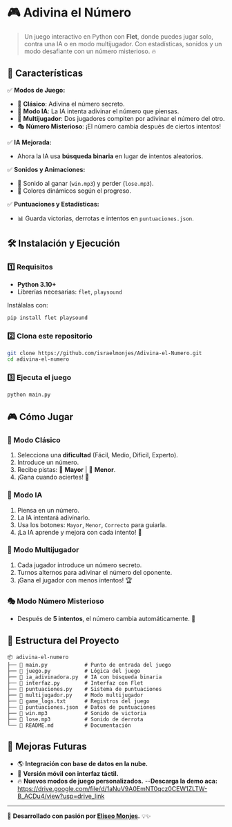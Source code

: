 # 🎮 Adivina el Número

> Un juego interactivo en Python con **Flet**, donde puedes jugar solo, contra una IA o en modo multijugador. Con estadísticas, sonidos y un modo desafiante con un número misterioso. 🔥

## 🚀 Características
✅ **Modos de Juego:** 
- 🧑 **Clásico**: Adivina el número secreto.
- 🤖 **Modo IA**: La IA intenta adivinar el número que piensas.
- 👥 **Multijugador**: Dos jugadores compiten por adivinar el número del otro.
- 🎭 **Número Misterioso**: ¡El número cambia después de ciertos intentos!

✅ **IA Mejorada:**
- Ahora la IA usa **búsqueda binaria** en lugar de intentos aleatorios.

✅ **Sonidos y Animaciones:**
- 🎵 Sonido al ganar (`win.mp3`) y perder (`lose.mp3`).
- 🎨 Colores dinámicos según el progreso.

✅ **Puntuaciones y Estadísticas:**
- 📊 Guarda victorias, derrotas e intentos en `puntuaciones.json`.

## 🛠 Instalación y Ejecución
### 1️⃣ Requisitos
- **Python 3.10+**
- Librerías necesarias: `flet`, `playsound`

Instálalas con:
```sh
pip install flet playsound
```

### 2️⃣ Clona este repositorio
```sh
git clone https://github.com/israelmonjes/Adivina-el-Numero.git
cd adivina-el-numero
```

### 3️⃣ Ejecuta el juego
```sh
python main.py
```

## 🎮 Cómo Jugar
### 🧑 Modo Clásico
1. Selecciona una **dificultad** (Fácil, Medio, Difícil, Experto).
2. Introduce un número.
3. Recibe pistas: 🔽 **Mayor** | 🔼 **Menor**.
4. ¡Gana cuando aciertes! 🎉

### 🤖 Modo IA
1. Piensa en un número.
2. La IA intentará adivinarlo.
3. Usa los botones: `Mayor`, `Menor`, `Correcto` para guiarla.
4. ¡La IA aprende y mejora con cada intento! 🤯

### 👥 Modo Multijugador
1. Cada jugador introduce un número secreto.
2. Turnos alternos para adivinar el número del oponente.
3. ¡Gana el jugador con menos intentos! 🏆

### 🎭 Modo Número Misterioso
- Después de **5 intentos**, el número cambia automáticamente. 🤯

## 📂 Estructura del Proyecto
```
📦 adivina-el-numero
├── 📄 main.py            # Punto de entrada del juego
├── 📄 juego.py           # Lógica del juego
├── 📄 ia_adivinadora.py  # IA con búsqueda binaria
├── 📄 interfaz.py        # Interfaz con Flet
├── 📄 puntuaciones.py    # Sistema de puntuaciones
├── 📄 multijugador.py    # Modo multijugador
├── 📄 game_logs.txt      # Registros del juego
├── 📄 puntuaciones.json  # Datos de puntuaciones
├── 🎵 win.mp3            # Sonido de victoria
├── 🎵 lose.mp3           # Sonido de derrota
└── 📄 README.md          # Documentación
```

## 🚀 Mejoras Futuras
- 🌎 **Integración con base de datos en la nube.**
- 📱 **Versión móvil con interfaz táctil.**
- 🔥 **Nuevos modos de juego personalizados.**
--**Descarga la demo aca:** https://drive.google.com/file/d/1aNuV9A0EmNT0qcz0CEW1ZLTW-B_ACDu4/view?usp=drive_link

---
🎯 **Desarrollado con pasión por [Eliseo Monjes](https://github.com/israelmonjes).** 💡✨
